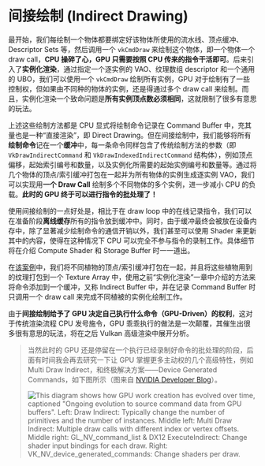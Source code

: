 # 间接绘制 (Indirect Drawing)



最开始，我们每绘制一个物体都要绑定好该物体所使用的流水线、顶点缓冲、Descriptor Sets 等，然后调用一个 `vkCmdDraw` 来绘制这个物体，即一个物体一个 draw call，**CPU 操碎了心，GPU 只需要按照 CPU 传来的指令干活即可**。后来引入了**实例化渲染**，通过指定一个逐实例的 VAO、纹理数组 descriptor 和一个通用的 UBO，我们可以使用一个 `vkCmdDraw` 绘制所有实例，GPU 对于绘制有了一些控制权，但如果由不同种的物体的实例，还是得通过多个 draw call 来绘制。而且，实例化渲染一个致命问题是**所有实例顶点数必须相同**，这就限制了很多有意思的玩法。

上述这些绘制方法都是 CPU 显式将绘制命令记录在 Command Buffer 中，充其量也是一种“直接渲染”，即 Direct Drawing。但在间接绘制中，我们能够将所有**绘制命令**记在一个**缓冲**中，每一条命令同样包含了传统绘制方法的参数（即 `VkDrawIndirectCommand` 和  `VkDrawIndexedIndirectCommand` 结构体），例如顶点偏移，起始索引编号和数量，以及实例化所需要的起始实例编号和数量等。通过将几个物体的顶点/索引缓冲打包在一起并为所有物体的实例生成逐实例 VAO，我们可以实现用**一个 Draw Call** 绘制多个不同物体的多个实例，进一步减小 CPU 的负载。**此时的 GPU 终于可以进行指令的批处理了！**

使用间接绘制的一点好处是，相比于在 draw loop 中的在线记录指令，我们可以在准备阶段**离线缓存**所有的指令放到缓冲中。同时，由于缓冲最终会被放在设备内存中，除了显著减少绘制命令的通信开销以外，我们甚至可以使用 Shader 来更新其中的内容，使得在这种情况下 CPU 可以完全不参与指令的录制工作。具体细节将在介绍 Compute Shader 和 Storage Buffer 时一一道出。

在[该案例](https://github.com/SaschaWillems/Vulkan/tree/master/examples/indirectdraw)中，我们将不同植物的顶点/索引缓冲打包在一起，并且将这些植物用到的纹理打包到一个 Texture Array 中，使用之前“实例化渲染”一章中介绍的方法来将命令添加到一个缓冲，又称 Indirect Buffer 中，并在记录 Command Buffer 时只调用一个 draw call 来完成不同植被的实例化绘制工作。

由于**间接绘制给予了 GPU 决定自己执行什么命令（GPU-Driven）的权利**，这对于传统渲染流程 CPU 发号施令，GPU 乖乖执行的做法是一次颠覆，其催生出很多很有意思的玩法，将在之后 Vulkan 高级渲染中展开分析。

>  当然此时的 GPU 还是停留在一个执行已经录制好命令的批处理的阶段，后面有时间我会再去研究一下让 GPU 掌握更多主动权的几个高级特性，例如 Multi Draw Indirect，和终极解决方案——Device Generated Commands，如下图所示（图来自 [NVIDIA Developer Blog](https://developer.nvidia.com/blog/new-vulkan-device-generated-commands/)）。
>
> ![This diagram shows how GPU work creation has evolved over time, captioned "Ongoing evolution to source command data from GPU buffers". Left: Draw Indirect: Typically change the number of primitives and the number of instances. Middle left: Multi Draw Indirect: Multiple draw calls with different index or vertex offsets. Middle right: GL_NV_command_list & DX12 ExecuteIndirect: Change shader input bindings for each draw. Right: VK_NV_device_generated_commands: Change shaders per draw.](https://developer.nvidia.com/blog/wp-content/uploads/2020/03/image6-625x352.png)

